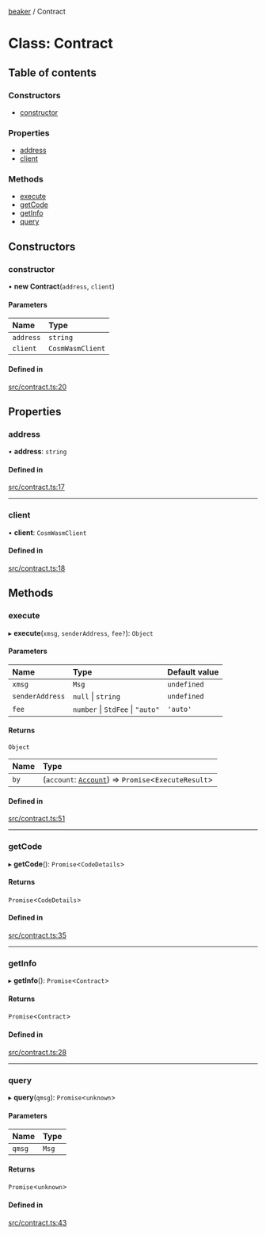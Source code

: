 [beaker](../README.md) / Contract

# Class: Contract

## Table of contents

### Constructors

- [constructor](Contract.md#constructor)

### Properties

- [address](Contract.md#address)
- [client](Contract.md#client)

### Methods

- [execute](Contract.md#execute)
- [getCode](Contract.md#getcode)
- [getInfo](Contract.md#getinfo)
- [query](Contract.md#query)

## Constructors

### constructor

• **new Contract**(`address`, `client`)

#### Parameters

| Name | Type |
| :------ | :------ |
| `address` | `string` |
| `client` | `CosmWasmClient` |

#### Defined in

[src/contract.ts:20](https://github.com/osmosis-labs/beaker/blob/4213370/ts/beaker-console/src/contract.ts#L20)

## Properties

### address

• **address**: `string`

#### Defined in

[src/contract.ts:17](https://github.com/osmosis-labs/beaker/blob/4213370/ts/beaker-console/src/contract.ts#L17)

___

### client

• **client**: `CosmWasmClient`

#### Defined in

[src/contract.ts:18](https://github.com/osmosis-labs/beaker/blob/4213370/ts/beaker-console/src/contract.ts#L18)

## Methods

### execute

▸ **execute**(`xmsg`, `senderAddress`, `fee?`): `Object`

#### Parameters

| Name | Type | Default value |
| :------ | :------ | :------ |
| `xmsg` | `Msg` | `undefined` |
| `senderAddress` | ``null`` \| `string` | `undefined` |
| `fee` | `number` \| `StdFee` \| ``"auto"`` | `'auto'` |

#### Returns

`Object`

| Name | Type |
| :------ | :------ |
| `by` | (`account`: [`Account`](Account.md)) => `Promise`<`ExecuteResult`\> |

#### Defined in

[src/contract.ts:51](https://github.com/osmosis-labs/beaker/blob/4213370/ts/beaker-console/src/contract.ts#L51)

___

### getCode

▸ **getCode**(): `Promise`<`CodeDetails`\>

#### Returns

`Promise`<`CodeDetails`\>

#### Defined in

[src/contract.ts:35](https://github.com/osmosis-labs/beaker/blob/4213370/ts/beaker-console/src/contract.ts#L35)

___

### getInfo

▸ **getInfo**(): `Promise`<`Contract`\>

#### Returns

`Promise`<`Contract`\>

#### Defined in

[src/contract.ts:28](https://github.com/osmosis-labs/beaker/blob/4213370/ts/beaker-console/src/contract.ts#L28)

___

### query

▸ **query**(`qmsg`): `Promise`<`unknown`\>

#### Parameters

| Name | Type |
| :------ | :------ |
| `qmsg` | `Msg` |

#### Returns

`Promise`<`unknown`\>

#### Defined in

[src/contract.ts:43](https://github.com/osmosis-labs/beaker/blob/4213370/ts/beaker-console/src/contract.ts#L43)
